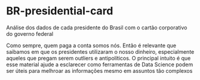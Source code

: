 # BR-presidential-card
Análise dos dados de cada presidente do Brasil com o cartão corporativo do governo federal

Como sempre, quem paga a conta somos nós. Então é relevante que saibamos em que os presidentes utilizaram o nosso dinheiro, especialmente aqueles que pregam serem outliers e antipolíticos. O principal intuito é que esse material ajude a esclarecer como ferramentas de Data Science podem ser úteis para melhroar as informações mesmo em assuntos tão complexos
